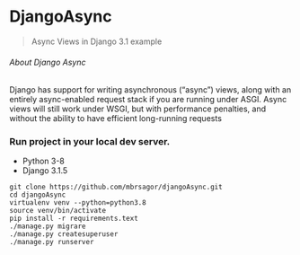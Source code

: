 # DjangoAsync
> Async Views in Django 3.1 example

###### About Django Async
Django has support for writing asynchronous (“async”) views, along with an entirely async-enabled request stack if you are running under ASGI. Async views will still work under WSGI, but with performance penalties, and without the ability to have efficient long-running requests

### Run project in your local dev server.
- Python 3-8
- Django 3.1.5
```base
git clone https://github.com/mbrsagor/djangoAsync.git
cd djangoAsync
virtualenv venv --python=python3.8
source venv/bin/activate
pip install -r requirements.text
./manage.py migrare
./manage.py createsuperuser
./manage.py runserver
```
